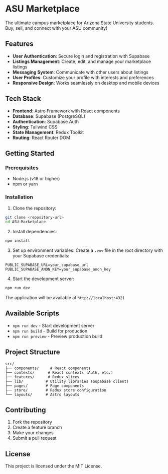 # ASU Marketplace

The ultimate campus marketplace for Arizona State University students. Buy, sell, and connect with your ASU community!

## Features

- **User Authentication**: Secure login and registration with Supabase
- **Listings Management**: Create, edit, and manage your marketplace listings
- **Messaging System**: Communicate with other users about listings
- **User Profiles**: Customize your profile with interests and preferences
- **Responsive Design**: Works seamlessly on desktop and mobile devices

## Tech Stack

- **Frontend**: Astro Framework with React components
- **Database**: Supabase (PostgreSQL)
- **Authentication**: Supabase Auth
- **Styling**: Tailwind CSS
- **State Management**: Redux Toolkit
- **Routing**: React Router DOM

## Getting Started

### Prerequisites

- Node.js (v18 or higher)
- npm or yarn

### Installation

1. Clone the repository:
```bash
git clone <repository-url>
cd ASU-Marketplace
```

2. Install dependencies:
```bash
npm install
```

3. Set up environment variables:
Create a `.env` file in the root directory with your Supabase credentials:
```env
PUBLIC_SUPABASE_URL=your_supabase_url
PUBLIC_SUPABASE_ANON_KEY=your_supabase_anon_key
```

4. Start the development server:
```bash
npm run dev
```

The application will be available at `http://localhost:4321`

## Available Scripts

- `npm run dev` - Start development server
- `npm run build` - Build for production
- `npm run preview` - Preview production build

## Project Structure

```
src/
├── components/     # React components
├── contexts/      # React contexts (Auth, etc.)
├── features/      # Redux slices
├── lib/          # Utility libraries (Supabase client)
├── pages/        # Page components
├── store/        # Redux store configuration
└── layouts/      # Astro layouts
```

## Contributing

1. Fork the repository
2. Create a feature branch
3. Make your changes
4. Submit a pull request

## License

This project is licensed under the MIT License.
